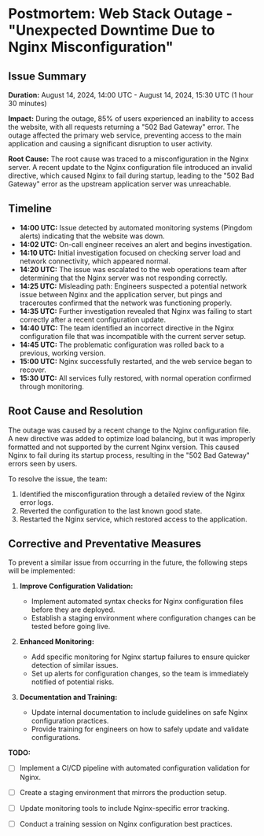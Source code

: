 # Postmortem: Web Stack Outage - "Unexpected Downtime Due to Nginx Misconfiguration"

## Issue Summary

**Duration:** August 14, 2024, 14:00 UTC - August 14, 2024, 15:30 UTC (1 hour 30 minutes)

**Impact:** During the outage, 85% of users experienced an inability to access the website, with all requests returning a "502 Bad Gateway" error. The outage affected the primary web service, preventing access to the main application and causing a significant disruption to user activity.

**Root Cause:** The root cause was traced to a misconfiguration in the Nginx server. A recent update to the Nginx configuration file introduced an invalid directive, which caused Nginx to fail during startup, leading to the "502 Bad Gateway" error as the upstream application server was unreachable.

## Timeline

- **14:00 UTC:** Issue detected by automated monitoring systems (Pingdom alerts) indicating that the website was down.
- **14:02 UTC:** On-call engineer receives an alert and begins investigation.
- **14:10 UTC:** Initial investigation focused on checking server load and network connectivity, which appeared normal.
- **14:20 UTC:** The issue was escalated to the web operations team after determining that the Nginx server was not responding correctly.
- **14:25 UTC:** Misleading path: Engineers suspected a potential network issue between Nginx and the application server, but pings and traceroutes confirmed that the network was functioning properly.
- **14:35 UTC:** Further investigation revealed that Nginx was failing to start correctly after a recent configuration update.
- **14:40 UTC:** The team identified an incorrect directive in the Nginx configuration file that was incompatible with the current server setup.
- **14:45 UTC:** The problematic configuration was rolled back to a previous, working version.
- **15:00 UTC:** Nginx successfully restarted, and the web service began to recover.
- **15:30 UTC:** All services fully restored, with normal operation confirmed through monitoring.

## Root Cause and Resolution

The outage was caused by a recent change to the Nginx configuration file. A new directive was added to optimize load balancing, but it was improperly formatted and not supported by the current Nginx version. This caused Nginx to fail during its startup process, resulting in the "502 Bad Gateway" errors seen by users.

To resolve the issue, the team:
1. Identified the misconfiguration through a detailed review of the Nginx error logs.
2. Reverted the configuration to the last known good state.
3. Restarted the Nginx service, which restored access to the application.

## Corrective and Preventative Measures

To prevent a similar issue from occurring in the future, the following steps will be implemented:

1. **Improve Configuration Validation:**
   - Implement automated syntax checks for Nginx configuration files before they are deployed.
   - Establish a staging environment where configuration changes can be tested before going live.

2. **Enhanced Monitoring:**
   - Add specific monitoring for Nginx startup failures to ensure quicker detection of similar issues.
   - Set up alerts for configuration changes, so the team is immediately notified of potential risks.

3. **Documentation and Training:**
   - Update internal documentation to include guidelines on safe Nginx configuration practices.
   - Provide training for engineers on how to safely update and validate configurations.

**TODO:**
- [ ] Implement a CI/CD pipeline with automated configuration validation for Nginx.
- [ ] Create a staging environment that mirrors the production setup.
- [ ] Update monitoring tools to include Nginx-specific error tracking.
- [ ] Conduct a training session on Nginx configuration best practices.

